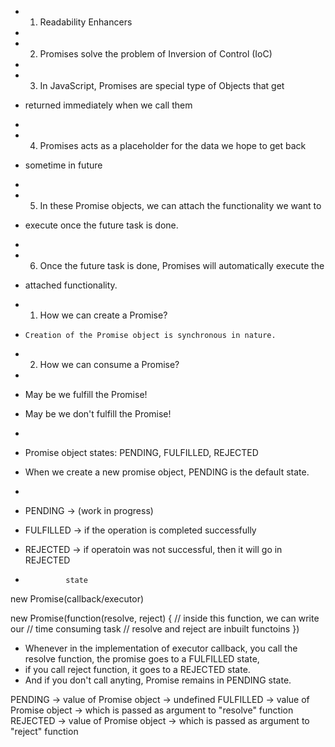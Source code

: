 - 1. Readability Enhancers
-
- 2. Promises solve the problem of Inversion of Control (IoC)
-
- 3. In JavaScript, Promises are special type of Objects that get
- returned immediately when we call them
-
- 4. Promises acts as a placeholder for the data we hope to get back
- sometime in future
-
- 5. In these Promise objects, we can attach the functionality we want to
- execute once the future task is done.
-
- 6. Once the future task is done, Promises will automatically execute the
- attached functionality.

- 1. How we can create a Promise?
-     Creation of the Promise object is synchronous in nature.
- 2. How we can consume a Promise?
-
- May be we fulfill the Promise!
- May be we don't fulfill the Promise!
-
- Promise object states: PENDING, FULFILLED, REJECTED
- When we create a new promise object, PENDING is the default state.
-
- PENDING -> (work in progress)
- FULFILLED -> if the operation is completed successfully
- REJECTED -> if operatoin was not successful, then it will go in REJECTED
-              state

new Promise(callback/executor)

new Promise(function(resolve, reject) {
// inside this function, we can write our
// time consuming task
// resolve and reject are inbuilt functoins
})

- Whenever in the implementation of executor callback, you call the resolve function, the promise goes to a FULFILLED state,
- if you call reject function, it goes to a REJECTED state.
- And if you don't call anyting, Promise remains in PENDING state.

PENDING -> value of Promise object -> undefined
FULFILLED -> value of Promise object -> which is passed as argument to "resolve" function
REJECTED -> value of Promise object -> which is passed as argument to "reject" function
